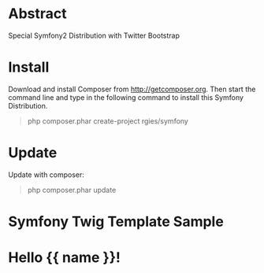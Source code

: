 Abstract
===========

Special Symfony2 Distribution with Twitter Bootstrap

Install
========

Download and install Composer from http://getcomposer.org.
Then start the command line and type in the following command to install this Symfony Distribution.

> php composer.phar create-project rgies/symfony


Update
========

Update with composer:
> php composer.phar update

Symfony Twig Template Sample
=============================

<!DOCTYPE html>
<html>
  <head>
    <title>Hello World</title>
    <!-- Bootstrap -->
    <link href="{{ asset('css/bootstrap.min.css') }}" rel="stylesheet" media="screen">
  </head>
  <body>
    <h1>Hello {{ name }}!</h1>
    <script src="{{ asset('js/jquery-1.8.2.min.js') }}"></script>
    <script src="{{ asset('js/bootstrap.min.js') }}"></script>
  </body>
</html>